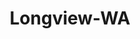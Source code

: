 ---
title: Longview-WA
slug: longview-wa
f_state:
- cms/state/washington.md
f_locations:
- cms/payday-loan/cash-go-6180.md
- cms/payday-loan/cash-go-6181.md
- cms/payday-loan/check-into-cash-of-washington-13680.md
- cms/payday-loan/longview-bail-bonds-20527.md
- cms/payday-loan/moneytree-21904.md
- cms/payday-loan/quik-cash-25478.md
- cms/payday-loan/speedy-cash-26750.md
- cms/payday-loan/speedy-cash-26753.md
- cms/payday-loan/til-payday-27684.md
- cms/payday-loan/til-payday-inc-27685.md
updated-on: '2024-05-30T13:41:28.615Z'
created-on: '2024-05-30T13:41:28.615Z'
published-on: '2024-05-30T13:54:32.469Z'
f_city: Longview
layout: '[city].html'
tags: city
---